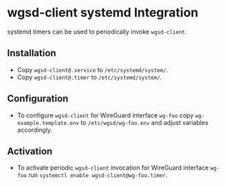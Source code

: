 # wgsd-client systemd Integration

systemd timers can be used to periodically invoke `wgsd-client`.

## Installation

* Copy `wgsd-client@.service` to `/etc/systemd/system/`.
* Copy `wgsd-client@.timer`  to `/etc/systemd/system/`.

## Configuration

* To configure `wgsd-client` for WireGuard interface `wg-foo` copy `wg-example.template.env` to `/etc/wgsd/wg-foo.env` and adjust variables accordingly.

## Activation

* To activate periodic `wgsd-client` invocation for WireGuard interface `wg-foo` run `systemctl enable wgsd-client@wg-foo.timer`.
